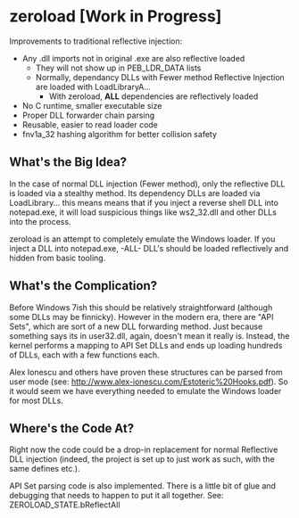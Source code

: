 # zeroload [Work in Progress]

Improvements to traditional reflective injection:

- Any .dll imports not in original .exe are also reflective loaded
    - They will not show up in PEB_LDR_DATA lists
    - Normally, dependancy DLLs with Fewer method Reflective Injection are loaded with LoadLibraryA...
        - With zeroload, **ALL** dependencies are reflectively loaded
- No C runtime, smaller executable size
- Proper DLL forwarder chain parsing
- Reusable, easier to read loader code
- fnv1a_32 hashing algorithm for better collision safety

## What's the Big Idea?
In the case of normal DLL injection (Fewer method), only the reflective DLL is loaded via a stealthy method. Its dependency DLLs are loaded via LoadLibrary... this means means that if you inject a reverse shell DLL into notepad.exe, it will load suspicious things like ws2_32.dll and other DLLs into the process.

zeroload is an attempt to completely emulate the Windows loader. If you inject a DLL into notepad.exe, -ALL- DLL's should be loaded reflectively and hidden from basic tooling.

## What's the Complication?
Before Windows 7ish this should be relatively straightforward (although some DLLs may be finnicky). However in the modern era, there are "API Sets", which are sort of a new DLL forwarding method. Just because something says its in user32.dll, again, doesn't mean it really is. Instead, the kernel performs a mapping to API Set DLLs and ends up loading hundreds of DLLs, each with a few functions each.

Alex Ionescu and others have proven these structures can be parsed from user mode (see: http://www.alex-ionescu.com/Estoteric%20Hooks.pdf). So it would seem we have everything needed to emulate the Windows loader for most DLLs.

## Where's the Code At?
Right now the code could be a drop-in replacement for normal Reflective DLL injection (indeed, the project is set up to just work as such, with the same defines etc.). 

API Set parsing code is also implemented. There is a little bit of glue and debugging that needs to happen to put it all together. See: ZEROLOAD_STATE.bReflectAll
